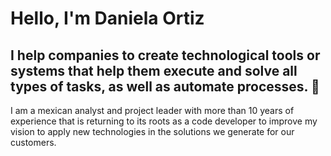 # Hello, I'm Daniela Ortiz
## I help companies to create technological tools or systems that help them execute and solve all types of tasks, as well as automate processes. 👋

I am a mexican analyst and project leader with more than 10 years of experience that is returning to its roots as a code developer to improve my vision to apply new technologies in the solutions we generate for our customers.

<!--
**ortizndaniela/ortizndaniela** is a ✨ _special_ ✨ repository because its `README.md` (this file) appears on your GitHub profile.

Here are some ideas to get you started:

- 🔭 I’m currently working on ...
- 🌱 I’m currently learning ...
- 👯 I’m looking to collaborate on ...
- 🤔 I’m looking for help with ...
- 💬 Ask me about ...
- 📫 How to reach me: ...
- 😄 Pronouns: ...
- ⚡ Fun fact: ...
-->
